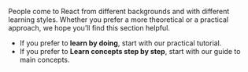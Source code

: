 People come to React from different backgrounds and with different learning styles. Whether you prefer a more theoretical or a practical approach, we hope you’ll find this section helpful.

- If you prefer to **learn by doing**, start with our practical tutorial.
- If you prefer to **Learn concepts step by step**, start with our guide to main concepts.